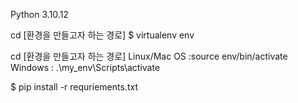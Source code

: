 Python 3.10.12

cd [환경을 만들고자 하는 경로]
$ virtualenv env

cd [환경을 만들고자 하는 경로]
Linux/Mac OS :source env/bin/activate
Windows : .\my_env\Scripts\activate

$ pip install -r requriements.txt
